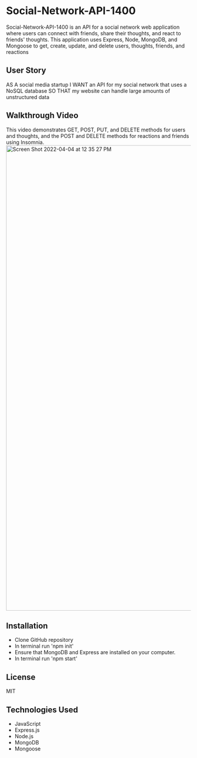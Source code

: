 # Social-Network-API-1400

Social-Network-API-1400 is an API for a social network web application where users can connect with friends, share their thoughts, and react to friends' thoughts. This application uses Express, Node, MongoDB, and Mongoose to get, create, update, and delete users, thoughts, friends, and reactions

## User Story
AS A social media startup
I WANT an API for my social network that uses a NoSQL database
SO THAT my website can handle large amounts of unstructured data

## Walkthrough Video


This video demonstrates GET, POST, PUT, and DELETE methods for users and thoughts, and the POST and DELETE methods for reactions and friends using Insomnia.
<img width="1269" alt="Screen Shot 2022-04-04 at 12 35 27 PM" src="https://user-images.githubusercontent.com/94582549/161618757-13d0a1bf-708b-4b9e-9d89-9849fc0ceafd.png">


## Installation 
* Clone GitHub repository
* In terminal run 'npm init'
* Ensure that MongoDB and Express are installed on your computer.
* In terminal run 'npm start'

## License
MIT

## Technologies Used
* JavaScript
* Express.js
* Node.js
* MongoDB
* Mongoose
